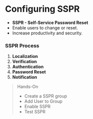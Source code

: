# Configuring SSPR

- **SSPR - Self-Service Password Reset**
- Enable users to change or reset.
- Increase productivity and security.

### SSPR Process

1. **Localization**
2. **Verification**
3. **Authentication**
4. **Password Reset**
5. **Notification**

> Hands-On
> 	- Create a SSPR group
> 	- Add User to Group
> 	- Enable SSPR
> 	- Test SSPR